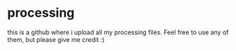 # processing
this is a github where i upload all my processing files. Feel free to use any of them, but please give me credit :)
